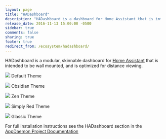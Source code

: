 ```yaml
---
layout: page
title: "HADashboard"
description: "HADashboard is a dashboard for Home Assistant that is intended to be wall mounted, and is optimized for distance viewing."
release_date: 2016-11-13 15:00:00 -0500
sidebar: true
comments: false
sharing: true
footer: true
redirect_from: /ecosystem/hadashboard/
---
```


HADashboard is a modular, skinnable dashboard for [Home Assistant](https://home-assistant.io/) that is intended to be wall mounted, and is optimized for distance viewing.

<p class='img'>
    <img src='/images/hadashboard/dash1.png' />
    Default Theme
</p>

<p class='img'>
    <img src='/images/hadashboard/dash2.png' />
    Obsidian Theme
</p>

<p class='img'>
    <img src='/images/hadashboard/dash3.png' />
    Zen Theme
</p>

<p class='img'>
    <img src='/images/hadashboard/dash4.png' />
    Simply Red Theme
</p>

<p class='img'>
    <img src='/images/hadashboard/dash5.png' />
    Glassic Theme
</p>



For full installation instructions see the HADashboard section in the [AppDaemon Project Documentation](http://appdaemon.readthedocs.io/en/stable/DASHBOARD_INSTALL.html)
